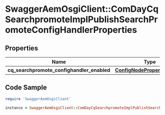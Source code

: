 # SwaggerAemOsgiClient::ComDayCqSearchpromoteImplPublishSearchPromoteConfigHandlerProperties

## Properties

Name | Type | Description | Notes
------------ | ------------- | ------------- | -------------
**cq_searchpromote_confighandler_enabled** | [**ConfigNodePropertyBoolean**](ConfigNodePropertyBoolean.md) |  | [optional] 

## Code Sample

```ruby
require 'SwaggerAemOsgiClient'

instance = SwaggerAemOsgiClient::ComDayCqSearchpromoteImplPublishSearchPromoteConfigHandlerProperties.new(cq_searchpromote_confighandler_enabled: null)
```


